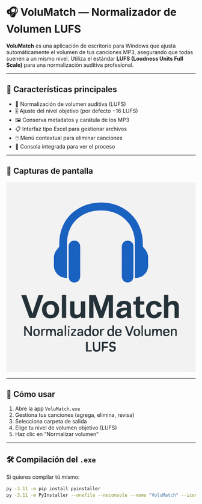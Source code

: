 # 🎧 VoluMatch — Normalizador de Volumen LUFS

**VoluMatch** es una aplicación de escritorio para Windows que ajusta automáticamente el volumen de tus canciones MP3, asegurando que todas suenen a un mismo nivel. Utiliza el estándar **LUFS (Loudness Units Full Scale)** para una normalización auditiva profesional.

---

## 🔑 Características principales

- 🎵 Normalización de volumen auditiva (LUFS)
- 🎚️ Ajuste del nivel objetivo (por defecto −16 LUFS)
- 🖼️ Conserva metadatos y carátula de los MP3
- 📋 Interfaz tipo Excel para gestionar archivos
- 🖱️ Menú contextual para eliminar canciones
- 🧾 Consola integrada para ver el proceso

---

## 📸 Capturas de pantalla

![VoluMatch UI](assets/logo.png) <!-- reemplaza por una captura real si tienes -->

---

## 🚀 Cómo usar

1. Abre la app `VoluMatch.exe`
2. Gestiona tus canciones (agrega, elimina, revisa)
3. Selecciona carpeta de salida
4. Elige tu nivel de volumen objetivo (LUFS)
5. Haz clic en “Normalizar volumen”

---

## 🛠 Compilación del `.exe`

Si quieres compilar tú mismo:

```bash
py -3.11 -m pip install pyinstaller
py -3.11 -m PyInstaller --onefile --noconsole --name "VoluMatch" --icon volumatch.ico --add-binary "ffmpeg.exe;." VolumeNormalizerApp.py
